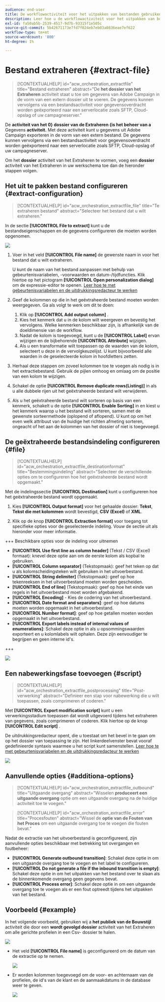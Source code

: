 ```yaml
---
audience: end-user
title: De workflowactiviteit voor het uitpakken van bestanden gebruiken
description: Leer hoe u de workflowactiviteit voor het uitpakken van bestanden kunt gebruiken
exl-id: fa50ab5b-2539-4517-9d7b-93315f1e505c
source-git-commit: 5b42671173e7fd7f024eb7eb03a0836eae7ef622
workflow-type: tm+mt
source-wordcount: '800'
ht-degree: 1%

---
```


# Bestand extraheren {#extract-file}

>[!CONTEXTUALHELP]
>id="acw_orchestration_extractfile"
>title="Bestand extraheren"
>abstract="De **het dossier van het Extraheren** activiteit staat u toe om gegevens van Adobe Campaign in de vorm van een extern dossier uit te voeren. De gegevens kunnen vervolgens via een bestandsactiviteit voor gegevensoverdracht worden geëxporteerd naar een serverlocatie zoals SFTP, Cloud-opslag of uw campagneserver."

De **activiteit van het 0} dossier van de Extraheren {is het beheer van a** Gegevens **activiteit.** Met deze activiteit kunt u gegevens uit Adobe Campaign exporteren in de vorm van een extern bestand. De gegevens kunnen vervolgens via een bestandsactiviteit voor gegevensoverdracht worden geëxporteerd naar een serverlocatie zoals SFTP, Cloud-opslag of uw campagneserver.

Om het **dossier** activiteit van het Extraheren te vormen, voeg een **dossier** activiteit van het Extraheren in uw werkschema toe dan de hieronder stappen volgen.

## Het uit te pakken bestand configureren {#extract-configuration}

>[!CONTEXTUALHELP]
>id="acw_orchestration_extractfile_file"
>title="Te extraheren bestand"
>abstract="Selecteer het bestand dat u wilt extraheren."

In de sectie **[!UICONTROL File to extract]** kunt u de bestandseigenschappen en de gegevens configureren die moeten worden opgenomen.

![](../assets/extract-file-file.png)

1. Voer in het veld **[!UICONTROL File name]** de gewenste naam in voor het bestand dat u wilt extraheren.

   U kunt de naam van het bestand aanpassen met behulp van gebeurtenisvariabelen, -voorwaarden en datum-/tijdfuncties. Klik hiertoe op het pictogram **[!UICONTROL Open personalization dialog]** om de expressie-editor te openen. [ Leer hoe te met gebeurtenisvariabelen en de uitdrukkingsredacteur te werken ](../event-variables.md)

1. Geef de kolommen op die in het geëxtraheerde bestand moeten worden weergegeven. Ga als volgt te werk om dit te doen:

   1. Klik op **[!UICONTROL Add output column]** .
   1. Kies het kenmerk dat u in de kolom wilt weergeven en bevestig het vervolgens. Welke kenmerken beschikbaar zijn, is afhankelijk van de doeldimensie van de workflow.
   1. Nadat de kolom is toegevoegd, kunt u de **[!UICONTROL Label]** ervan wijzigen en de bijbehorende **[!UICONTROL Attribute]** wijzigen.
   1. Als u een transformatie wilt toepassen op de waarden van de kolom, selecteert u deze in de vervolgkeuzelijst. U kunt bijvoorbeeld alle waarden in de geselecteerde kolom in hoofdletters zetten.

1. Herhaal deze stappen om zoveel kolommen toe te voegen als nodig is in het extractiebestand. Gebruik de pijlen omhoog en omlaag om de positie van een kolom te wijzigen.

1. Schakel de optie **[!UICONTROL Remove duplicate rows(Listing)]** in als u alle dubbele rijen uit het geëxtraheerde bestand wilt verwijderen.

1. Als u het geëxtraheerde bestand wilt sorteren op basis van een kenmerk, schakelt u de optie **[!UICONTROL Enable Sorting]** in en kiest u het kenmerk waarop u het bestand wilt sorteren, samen met de gewenste sorteermethode (oplopend of aflopend). U kunt op om het even welk attribuut van de huidige het richten afmeting sorteren, ongeacht of het aan de kolommen van het dossier of niet is toegevoegd.

## De geëxtraheerde bestandsindeling configureren {#file}

>[!CONTEXTUALHELP]
>id="acw_orchestration_extractfile_destinationformat"
>title="Bestemmingsindeling"
>abstract="Selecteer de verschillende opties om te configureren hoe het geëxtraheerde bestand wordt opgemaakt."

Met de indelingssectie **[!UICONTROL Destination]** kunt u configureren hoe het geëxtraheerde bestand wordt opgemaakt.

1. Kies **[!UICONTROL Output format]** voor het gehaalde dossier: **Tekst**, **Tekst die met kolommen** wordt bevestigd, **CSV (Excel)** of **XML**.

1. Klik op de knop **[!UICONTROL Extraction format]** voor toegang tot specifieke opties voor de geselecteerde indeling. Vouw de sectie uit als hieronder voor meer informatie.

+++ Beschikbare opties voor de indeling voor uitnemen

   * **[!UICONTROL Use first line as column header]** (Tekst / CSV (Excel) formaat): knevel deze optie aan om de eerste kolom als kopbal te gebruiken.
   * **[!UICONTROL Column separator]** (Tekstopmaak): geef het teken op dat u als kolomscheidingsteken wilt gebruiken in het uitvoerbestand.
   * **[!UICONTROL String delimiter]** (Tekstopmaak): geef op hoe tekenreeksen in het uitvoerbestand moeten worden gescheiden.
   * **[!UICONTROL End of line]** (Tekstopmaak): geef op hoe het einde van regels in het uitvoerbestand moet worden afgebakend.
   * **[!UICONTROL Encoding]** - Kies de codering van het uitvoerbestand.
   * **[!UICONTROL Date format and separators]**: geef op hoe datums moeten worden opgemaakt in het uitvoerbestand.
   * **[!UICONTROL Number format]**: geef op hoe getallen moeten worden opgemaakt in het uitvoerbestand.
   * **[!UICONTROL Export labels instead of internal values of enumerations]**: Schakel deze optie in als u opsommingswaarden exporteert en u kolomlabels wilt ophalen. Deze zijn eenvoudiger te begrijpen en geen interne id&#39;s.

+++

   ![](../assets/extract-file-format.png)

## Een nabewerkingsfase toevoegen {#script}

>[!CONTEXTUALHELP]
>id="acw_orchestration_extractfile_postprocessing"
>title="Post-verwerking"
>abstract="Definieer een stap voor nabewerking die u wilt toepassen, zoals comprimeren of coderen."

Met **[!UICONTROL Export modification script]** kunt u een verwerkingsstadium toepassen dat wordt uitgevoerd tijdens het extraheren van gegevens, zoals comprimeren of coderen. Klik hiertoe op de knop **[!UICONTROL Edit script]** .

De uitdrukkingsredacteur opent, die u toestaat om het bevel in te gaan om op het dossier van toepassing te zijn. Het linkerdeelvenster bevat vooraf gedefinieerde syntaxis waarmee u het script kunt samenstellen. [ Leer hoe te met gebeurtenisvariabelen en de uitdrukkingsredacteur te werken ](../event-variables.md)

![](../assets/extract-file-script.png)

## Aanvullende opties {#additiona-options}

>[!CONTEXTUALHELP]
>id="acw_orchestration_extractfile_outbound"
>title="Uitgaande overgang"
>abstract="Wisselen **produceert een uitgaande overgang** optie om een uitgaande overgang na de huidige activiteit toe te voegen."

>[!CONTEXTUALHELP]
>id="acw_orchestration_extractfile_error"
>title="Procesfouten"
>abstract="Wissel de **optie van de Fouten van het Proces** om een uitgaande overgang toe te voegen die fouten bevat."

Nadat de extractie van het uitvoerbestand is geconfigureerd, zijn aanvullende opties beschikbaar met betrekking tot overgangen en foutbeheer:

* **[!UICONTROL Generate outbound transition]**: Schakel deze optie in om een uitgaande overgang toe te voegen en het label te configureren.
* **[!UICONTROL Do not generate a file if the inbound transition is empty]**: Schakel deze optie in om het uitpakken van het bestand over te slaan als de binnenkomende overgang geen gegevens bevat.
* **[!UICONTROL Process error]**: Schakel deze optie in om een uitgaande overgang toe te voegen als er een fout optreedt tijdens het uitpakken van het bestand.

## Voorbeeld {#example}

In het volgende voorbeeld, gebruiken wij a **het publiek van de Bouwstijl** activiteit die door een **wordt gevolgd dossier** activiteit van het Extraheren om alle gerichte profielen in een Csv- dossier te halen.

![](../assets/extract-file-example.png)

* Het veld **[!UICONTROL File name]** is geconfigureerd om de datum van de extractie op te nemen.

  ![](../assets/extract-file-example-name.png)

* Er worden kolommen toegevoegd om de voor- en achternaam van de profielen, de id&#39;s van de klant en de aanmaakdatums in de database weer te geven.

  ![](../assets/extract-file-example-columns.png)
